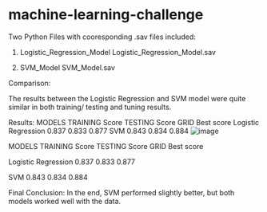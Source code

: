 # machine-learning-challenge
 
Two Python Files  with cooresponding .sav files included:

1) Logistic_Regression_Model
	Logistic_Regression_Model.sav

2) SVM_Model
	SVM_Model.sav

Comparison:

The results between the Logistic Regression and SVM model were quite similar in both training/ testing and tuning results.

Results:
MODELS	TRAINING Score	TESTING Score	GRID  Best score
Logistic Regression	0.837	0.833	0.877
SVM	0.843	0.834	0.884
![image](https://user-images.githubusercontent.com/72240446/113652286-7e4e8000-9661-11eb-97c0-a29da425db89.png)


MODELS				TRAINING Score		TESTING Score		GRID  Best score
	
Logistic Regression		0.837			0.833			0.877

SVM			 	 0.843		  	0.834		  	0.884

Final Conclusion: In the end, SVM performed slightly better, but both models worked well with  the data.



